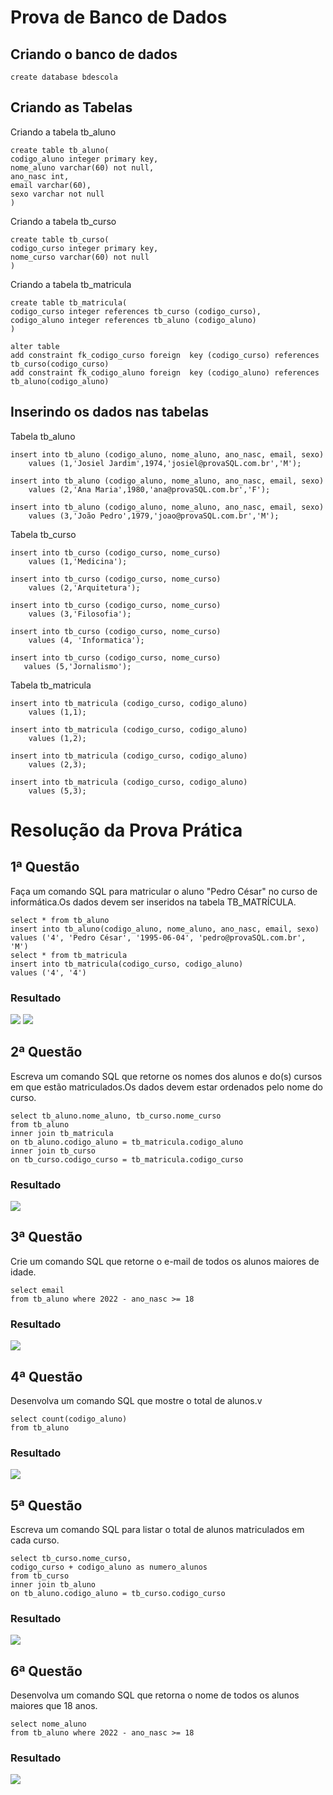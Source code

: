 <h1> Prova de Banco de Dados </h1>

<h2> Criando o banco de dados </h2>

```
create database bdescola
```

<h2> Criando as Tabelas </h2>

Criando a tabela tb_aluno

```
create table tb_aluno( 
codigo_aluno integer primary key, 
nome_aluno varchar(60) not null, 
ano_nasc int, 
email varchar(60), 
sexo varchar not null 
)  
```

Criando a tabela tb_curso

```
create table tb_curso( 
codigo_curso integer primary key, 
nome_curso varchar(60) not null 
) 
```

Criando a tabela tb_matricula

```
create table tb_matricula( 
codigo_curso integer references tb_curso (codigo_curso), 
codigo_aluno integer references tb_aluno (codigo_aluno) 
) 

alter table  
add constraint fk_codigo_curso foreign  key (codigo_curso) references tb_curso(codigo_curso) 
add constraint fk_codigo_aluno foreign  key (codigo_aluno) references tb_aluno(codigo_aluno) 
```

<h2> Inserindo os dados nas tabelas </h2>

Tabela tb_aluno

```
insert into tb_aluno (codigo_aluno, nome_aluno, ano_nasc, email, sexo) 
    values (1,'Josiel Jardim',1974,'josiel@provaSQL.com.br','M');

insert into tb_aluno (codigo_aluno, nome_aluno, ano_nasc, email, sexo) 
    values (2,'Ana Maria',1980,'ana@provaSQL.com.br','F');

insert into tb_aluno (codigo_aluno, nome_aluno, ano_nasc, email, sexo) 
    values (3,'João Pedro',1979,'joao@provaSQL.com.br','M');
```
Tabela tb_curso
```
insert into tb_curso (codigo_curso, nome_curso)
    values (1,'Medicina');

insert into tb_curso (codigo_curso, nome_curso)
    values (2,'Arquitetura');

insert into tb_curso (codigo_curso, nome_curso)
    values (3,'Filosofia');

insert into tb_curso (codigo_curso, nome_curso)
    values (4, 'Informatica');

insert into tb_curso (codigo_curso, nome_curso)
   values (5,'Jornalismo');
```
Tabela tb_matricula
```
insert into tb_matricula (codigo_curso, codigo_aluno)  
    values (1,1);

insert into tb_matricula (codigo_curso, codigo_aluno)  
    values (1,2);

insert into tb_matricula (codigo_curso, codigo_aluno)  
    values (2,3);

insert into tb_matricula (codigo_curso, codigo_aluno)  
    values (5,3);
```

<h1> Resolução da Prova Prática </h1>
<h2> 1ª Questão </h2>
Faça um comando SQL para matricular o aluno "Pedro César" no curso de informática.Os dados devem ser inseridos na tabela TB_MATRÍCULA.

```
select * from tb_aluno
insert into tb_aluno(codigo_aluno, nome_aluno, ano_nasc, email, sexo)
values ('4', 'Pedro César', '1995-06-04', 'pedro@provaSQL.com.br', 'M')
select * from tb_matricula
insert into tb_matricula(codigo_curso, codigo_aluno)
values ('4', '4')
```
<h3> Resultado </h3>
<img src="https://user-images.githubusercontent.com/114403979/206186429-af1a1a67-b402-4d8d-9c29-eb38b7826505.png"></img>
<img src="https://user-images.githubusercontent.com/114403979/206186442-0047b5c9-f95d-4b70-99e5-2033b8503a11.png"></img>

<h2> 2ª Questão </h2>
Escreva um comando SQL que retorne os nomes dos alunos e do(s) cursos em que estão matriculados.Os dados devem estar ordenados pelo nome do curso.

```
select tb_aluno.nome_aluno, tb_curso.nome_curso
from tb_aluno
inner join tb_matricula
on tb_aluno.codigo_aluno = tb_matricula.codigo_aluno
inner join tb_curso
on tb_curso.codigo_curso = tb_matricula.codigo_curso
```
<h3> Resultado </h3>
<img src="https://user-images.githubusercontent.com/114403979/206186499-aa04cc46-34ac-4e64-b51f-1843522f754f.png"></img>

<h2> 3ª Questão </h2>
Crie um comando SQL que retorne o e-mail de todos os alunos maiores de idade.

```
select email
from tb_aluno where 2022 - ano_nasc >= 18
```
<h3> Resultado </h3>
<img src="https://user-images.githubusercontent.com/114403979/206186533-a190cc9f-05e8-4611-a4ea-f29c2c64f3d8.png"></img>

<h2> 4ª Questão </h2>
Desenvolva um comando SQL que mostre o total de alunos.v

```
select count(codigo_aluno)
from tb_aluno
```
<h3> Resultado </h3>
<img src="https://user-images.githubusercontent.com/114403979/206186568-aa8d2e99-5bd3-437c-a59c-e5c1cbec1640.png"></img>

<h2> 5ª Questão </h2>
Escreva um comando SQL para listar o total de alunos matriculados em cada curso.

```
select tb_curso.nome_curso,
codigo_curso + codigo_aluno as numero_alunos
from tb_curso
inner join tb_aluno
on tb_aluno.codigo_aluno = tb_curso.codigo_curso
```
<h3> Resultado </h3>
<img src="https://user-images.githubusercontent.com/114403979/206186607-70f17862-97dd-4c9e-8318-ca044ccb31a5.png"></img>

<h2> 6ª Questão </h2>
Desenvolva um comando SQL que retorna o nome de todos os alunos maiores que 18 anos.

```
select nome_aluno
from tb_aluno where 2022 - ano_nasc >= 18
```
<h3> Resultado </h3>
<img src="https://user-images.githubusercontent.com/105735037/206178292-be49f604-890b-494c-9a4b-07f093e433c1.PNG"></img>
